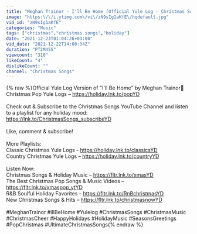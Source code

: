 ```yaml
---
title: "Meghan Trainor - I'll Be Home (Official Yule Log - Christmas Songs)"
image: "https:\/\/i.ytimg.com\/vi\/zN9sIg1aKfE\/hqdefault.jpg"
vid_id: "zN9sIg1aKfE"
categories: "Music"
tags: ["christmas","christmas songs","holiday"]
date: "2021-12-23T01:04:26+03:00"
vid_date: "2021-12-22T14:00:34Z"
duration: "PT2M45S"
viewcount: "310"
likeCount: "4"
dislikeCount: ""
channel: "Christmas Songs"
---
```

{% raw %}Official Yule Log Version of &quot;I'll Be Home&quot; by Meghan Trainor🎄<br />Christmas Pop Yule Logs – <a rel="nofollow" target="blank" href="https://holiday.lnk.to/popYD">https://holiday.lnk.to/popYD</a><br /><br />Check out &amp; Subscribe to the Christmas Songs YouTube Channel and listen to a playlist for any holiday mood: <a rel="nofollow" target="blank" href="https://lnk.to/ChristmasSongs_subscribeYD">https://lnk.to/ChristmasSongs_subscribeYD</a><br /><br />Like, comment &amp; subscribe!<br /><br />More Playlists:<br />Classic Christmas Yule Logs - <a rel="nofollow" target="blank" href="https://holiday.lnk.to/classicsYD">https://holiday.lnk.to/classicsYD</a><br />Country Christmas Yule Logs – <a rel="nofollow" target="blank" href="https://holiday.lnk.to/countryYD">https://holiday.lnk.to/countryYD</a><br /><br />Listen Now:<br />Christmas Songs &amp; Holiday Music – <a rel="nofollow" target="blank" href="https://fltr.lnk.to/xmasYD">https://fltr.lnk.to/xmasYD</a><br />The Best Christmas Pop Songs &amp; Music Videos – <a rel="nofollow" target="blank" href="https://fltr.lnk.to/xmaspop_ytYD">https://fltr.lnk.to/xmaspop_ytYD</a><br />R&amp;B Soulful Holiday Favorites – <a rel="nofollow" target="blank" href="https://fltr.lnk.to/RnBchristmasYD">https://fltr.lnk.to/RnBchristmasYD</a><br />New Christmas Songs &amp; Hits – <a rel="nofollow" target="blank" href="https://fltr.lnk.to/christmasnowYD">https://fltr.lnk.to/christmasnowYD</a><br /><br />#MeghanTrainor #IllBeHome #Yulelog #ChristmasSongs #ChristmasMusic #ChristmasCheer #HappyHolidays #HolidayMusic #SeasonsGreetings #PopChristmas #UltimateChristmasSongs{% endraw %}
